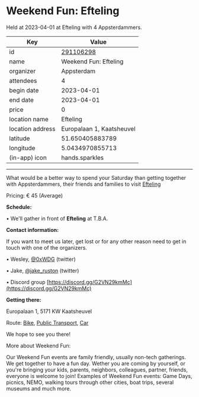 # Weekend Fun: Efteling
Held at 2023-04-01 at Efteling with 4 Appsterdammers.
        
|Key|Value
|---|---|
|id|[291106298](https://www.meetup.com/appsterdam/events/291106298/)|
|name|Weekend Fun: Efteling|
|organizer|Appsterdam|
|attendees|4|
|begin date|2023-04-01|
|end date|2023-04-01|
|price|0|
|location name|Efteling|
|location address|Europalaan 1, Kaatsheuvel|
|latitude|51.650405883789|
|longitude|5.0434970855713|
|(in-app) icon|hands.sparkles|

---

What would be a better way to spend your Saturday than getting together with Appsterdammers, their friends and families to visit [Efteling](https://www.efteling.com/en)

Pricing: € 45 (Average)

**Schedule:**

• We'll gather in front of **Efteling** at T.B.A.

**Contact information:**

If you want to meet us later, get lost or for any other reason need to get in touch with one of the organizers.

• Wesley, [@0xWDG](http://twitter.com/0xWDG/) (twitter)

• Jake, [@jake_ruston](http://twitter.com/jake_ruston/) (twitter)

• Discord group [https://discord.gg/G2VN29kmMc](https://discord.gg/G2VN29kmMc)

**Getting there:**

Europalaan 1, 5171 KW Kaatsheuvel

Route: [Bike](http://maps.apple.com/?daddr=Europalaan%201%2C%205171%20KW%20Kaatsheuvel&amp;t=m&amp;dirflg=b), [Public Transport](http://maps.apple.com/?daddr=Europalaan%201%2C%205171%20KW%20Kaatsheuvel&amp;t=m&amp;dirflg=r), [Car](http://maps.apple.com/?daddr=Europalaan%201%2C%205171%20KW%20Kaatsheuvel&amp;t=m&amp;dirflg=d)

We hope to see you there!

More about Weekend Fun:

Our Weekend Fun events are family friendly, usually non-tech gatherings. We get together to have a fun day. Wether you are coming by yourself, or you're bringing your kids, parents, neighbors, colleagues, partner, friends, everyone is welcome to join! Examples of Weekend Fun events: Game Days, picnics, NEMO, walking tours through other cities, boat trips, several museums and much more. 
